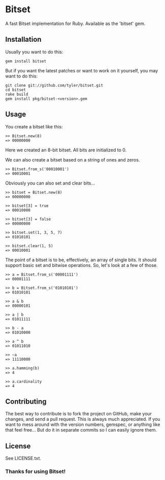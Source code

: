 Bitset
======

A fast Bitset implementation for Ruby. Available as the 'bitset' gem.


Installation
------------

Usually you want to do this:

    gem install bitset

But if you want the latest patches or want to work on it yourself, you may want
to do this:

    git clone git://github.com/tyler/bitset.git
    cd bitset
    rake build
    gem install pkg/bitset-<version>.gem


Usage
-----

You create a bitset like this:

    >> Bitset.new(8)
    => 00000000

Here we created an 8-bit bitset. All bits are initialized to 0.

We can also create a bitset based on a string of ones and zeros.

    >> Bitset.from_s('00010001')
    => 00010001

Obviously you can also set and clear bits...

    >> bitset = Bitset.new(8)
    => 00000000
    
    >> bitset[3] = true
    => 00010000
    
    >> bitset[3] = false
    => 00000000
    
    >> bitset.set(1, 3, 5, 7)
    => 01010101
    
    >> bitset.clear(1, 5)
    => 00010001

The point of a bitset is to be, effectively, an array of single bits. It should
support basic set and bitwise operations. So, let's look at a few of those.

    >> a = Bitset.from_s('00001111')
    => 00001111
    
    >> b = Bitset.from_s('01010101')
    => 01010101
    
    >> a & b
    => 00000101
    
    >> a | b
    => 01011111
    
    >> b - a
    => 01010000
    
    >> a ^ b
    => 01011010
    
    >> ~a
    => 11110000
    
    >> a.hamming(b)
    => 4
    
    >> a.cardinality
    => 4


Contributing
------------

The best way to contribute is to fork the project on GitHub, make your changes,
and send a pull request. This is always much appreciated. If you want to mess
around with the version numbers, gemspec, or anything like that feel free... But
do it in separate commits so I can easily ignore them.


License
-------

See LICENSE.txt.


### Thanks for using Bitset!